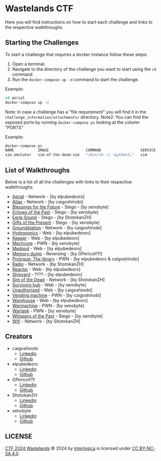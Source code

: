 # Wastelands CTF

Here you will find instructions on how to start each challenge and links to the respective walkthroughs.

## Starting the Challenges

To start a challenge that requires a docker instance follow these steps:

1. Open a terminal.
2. Navigate to the directory of the challenge you want to start using the `cd` command.
3. Run the `docker-compose up -d` command to start the challenge.

Example:
```sh
cd aerial
docker-compose up -d
```

Note: In case a challenge has a "file requirement" you will find it in the `challenge_information/attachments/` directory.
Note2: You can find the exposed ports by running `docker-compose ps` looking at the column "PORTS"

Example:

```sh
docker-compose ps
NAME           IMAGE                 COMMAND                  SERVICE   CREATED              STATUS              PORTS
sim_emulator   sim-of-the-dead-sim   "/bin/sh -c 'python3…"   sim       About a minute ago   Up About a minute   0.0.0.0:9000->9000/tcp, :::9000->9000/tcp
```

## List of Walkthroughs

Below is a list of all the challenges with links to their respective walkthroughs:

- [Aerial](aerial/challenge_information/walkthrough.md) - Network - [by elpubedeoro]
- [Atlas](atlas/challenge_information/walkthrough.md) - Network - [by caigoshinobi]
- [Blessings for the Future](blessings-for-the-future/challenge_information/walkthrough.md) - Stego - [by xenobyte]
- [Echoes of the Past](echoes-of-the-past/challenge_information/walkthrough.md) - Stego - [by xenobyte]
- [Eerie Sound](eerie-sound/challenge_information/walkthrough.md) - Stego - [by ShotokanZH]
- [Gifts of the Present](gifts-of-the-present/challenge_information/walkthrough.md) - Stego - [by xenobyte]
- [Groundstation](groundstation/challenge_information/walkthrough/walkthrough.md) - Network - [by caigoshinobi]
- [Hydroponics](hydroponics/challenge_information/walkthrough/walkthrough.md) - Web - [by elpubedeoro]
- [Keeper](keeper/challenge_information/walkthrough.md) - Web - [by elpubedeoro]
- [Mechcore](mechcore/challenge_information/walkthrough.md) - PWN - [by xenobyte]
- [Medpod](medpod/challenge_information/walkthrough.md) - Web - [by elpubedeoro]
- [Memory dump](memory-dump/challenge_information/walkthrough.md) - Reversing - [by GPericol!!1!]
- [Prologue: The library](demo/challenge_information/walkthrough.md) - PWN - [by elpubedeoro & caigoshinobi]
- [Radio](radio/challenge_information/walkthrough.md) - Network - [by ShotokanZH]
- [Reactor](reactor/challenge_information/walkthrough.md) - Web - [by elpubedeoro]
- [Shipyard](shipyard/challenge_information/walkthrough.md) - ???? - [by elpubedeoro]
- [Sim of the Dead](sim-of-the-dead/challenge_information/walkthrough.md) - Network - [by ShotokanZH]
- [Survivors hub](survivors-hub/challenge_information/walkthrough.md) - Web - [by xenobyte]
- [Unauthorized](unauthorized/challenge_information/walkthrough.md) - Web - [by caigoshinobi]
- [Vending machine](vending-machine/challenge_information/walkthrough.md) - PWN - [by caigoshinobi]
- [Warehouse](warehouse/challenge_information/walkthrough.md) - Web - [by elpubedeoro]
- [Warmachine](warmachine/challenge_information/walkthrough.md) - PWN - [by xenobyte]
- [Wartank](wartank/challenge_information/walkthrough.md) - PWN - [by xenobyte]
- [Whispers of the Past](whispers-of-the-past/challenge_information/walkthrough.md) - Stego - [by xenobyte]
- [Wifi](wifi/challenge_information/walkthrough.md) - Network - [by ShotokanZH]

## Creators

- caigoshinobi
    - [Linkedin](https://it.linkedin.com/in/campanellimattia)
    - [Github](https://github.com/caigoshinobi)
- elpubedeoro
    - [Linkedin](https://it.linkedin.com/in/fabrizio-roman-396295b5)
    - [Github](https://github.com/elpube)
- GPericol!!1!
    - [Linkedin](https://www.linkedin.com/in/gianluca-p-46935a45)
    - [Github](https://github.com/gpericol)
- ShotokanZH
    - [Linkedin](https://it.linkedin.com/in/roberto-bindi)
    - [Github](https://github.com/ShotokanZH)
- xenobyte
    - [Linkedin](https://it.linkedin.com/in/matteo-papa-3694a075)
    - [Github](https://github.com/xb8)

## LICENSE
[CTF 2024 Wastelands](https://github.com/Interlogica-Cybersec/ctf2024-wastelands) © 2024 by [Interlogica](https://interlogica.it) is licensed under [CC BY-NC-SA 4.0](https://creativecommons.org/licenses/by-nc-sa/4.0/?ref=chooser-v1).